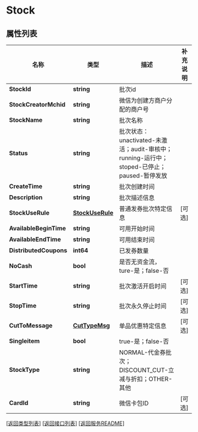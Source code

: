 # Stock

## 属性列表

名称 | 类型 | 描述 | 补充说明
------------ | ------------- | ------------- | -------------
**StockId** | **string** | 批次id | 
**StockCreatorMchid** | **string** | 微信为创建方商户分配的商户号 | 
**StockName** | **string** | 批次名称 | 
**Status** | **string** | 批次状态： unactivated-未激活；audit-审核中；running-运行中；stoped-已停止；paused-暂停发放 | 
**CreateTime** | **string** | 批次创建时间 | 
**Description** | **string** | 批次描述信息 | 
**StockUseRule** | [**StockUseRule**](StockUseRule.md) | 普通发券批次特定信息 | [可选] 
**AvailableBeginTime** | **string** | 可用开始时间 | 
**AvailableEndTime** | **string** | 可用结束时间 | 
**DistributedCoupons** | **int64** | 已发券数量 | 
**NoCash** | **bool** | 是否无资金流，ture-是；false-否 | 
**StartTime** | **string** | 批次激活开启时间 | [可选] 
**StopTime** | **string** | 批次永久停止时间 | [可选] 
**CutToMessage** | [**CutTypeMsg**](CutTypeMsg.md) | 单品优惠特定信息 | [可选] 
**Singleitem** | **bool** | true-是；false-否 | 
**StockType** | **string** | NORMAL-代金券批次；DISCOUNT_CUT-立减与折扣；OTHER-其他 | 
**CardId** | **string** | 微信卡包ID | [可选] 

[\[返回类型列表\]](README.md#类型列表)
[\[返回接口列表\]](README.md#接口列表)
[\[返回服务README\]](README.md)


